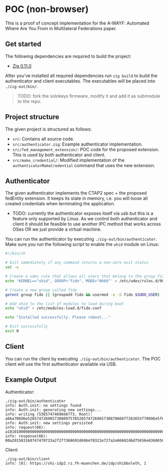 # POC (non-browser)

This is a proof of concept implementation for the A-WAYF: Automated Where Are You From in Multilateral Federations paper.

## Get started

The following dependencies are required to build the project:

* [Zig 0.11.0](https://ziglang.org/download/)

After you've installed all required dependencies run `zig build` to
build the authenticator and client executables. The executables will
be placed into `./zig-out/bin/`.

> TODO: fork the solokeys firmware, modify it and add it as submodule to the repo.

## Project structure

The given project is structured as follows:

* `src`: Contains all source code.
* `src/authenticator.zig`: Example authenticator implementation.
* `src/fed_management_extension/`: POC code for the proposed extension. This is used by both authenticator and client.
* `src/make_credential/`: Modified implementation of the `authenticatorMakeCredential` command that uses the new extension.

## Authenticator

The given authenticator implements the CTAP2 spec + the proposed fedEntity extension. It keeps its state in memory, i.e. you will loose all created credentials when terminating
the application.

* TODO: currently the authenticator exposes itself via usb but this is a feature only supported by Linux. As we control both authenticator and client it should be feasible to use another IPC method that works across OSes OR we just provide a virtual machine.

You can run the authenticator by executing `./zig-out/bin/authenticator`. Make sure you run the following script to enable the `uhid` module on Linux:

```bash
#!/bin/sh

# Exit immediately if any command returns a non-zero exit status
set -e 

# Create a udev rule that allows all users that belong to the group fido to access /dev/uhid
echo 'KERNEL=="uhid", GROUP="fido", MODE="0660"' > /etc/udev/rules.d/90-uinput.rules

# Create a new group called fido
getent group fido || (groupadd fido && usermod -a -G fido $SUDO_USER)

# Add uhid to the list of modules to load during boot
echo "uhid" > /etc/modules-load.d/fido.conf 

echo "Installed successfully. Please reboot..."

# Exit successfully
exit 0
```

## Client

You can run the client by executing `./zig-out/bin/authenticator`. The POC client will use the first authenticator available via USB.

## Example Output

Authenticator:
```
./zig-out/bin/authenticator
info: Auth.init: no settings found
info: Auth.init: generating new settings...
info: writing (53657474696e6773, Root): a66a70696e5265747269657308697576526574726965730870666f7263655f70696e5f6368616e6765f46e6d696e5f70696e5f6c656e6774680469616c776179735f7576f46b75736167655f636f756e7400
info: Auth.init: new settings persisted
info: request(66): a101010000000000000000000000000000000000000000000000000000000000000000000000000000000000000000000000000000000000
info: response(66): 00a201583168747470733a2f2f7368692d696470322e727a2e66682d6d75656e6368656e2e64652f6964702f73686962626f6c6574680201
```

Client:
```
./zig-out/bin/client
info: [0]: https://shi-idp2.rz.fh-muenchen.de/idp/shibboleth, 1
```


